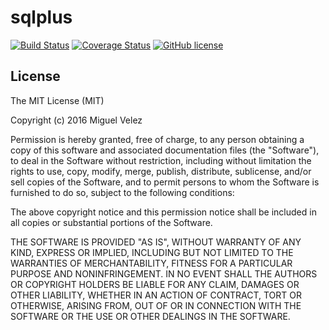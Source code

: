 # sqlplus

[![Build Status](https://travis-ci.org/mijecu25/sqlplus.svg?branch=develop)](https://travis-ci.org/mijecu25/sqlplus)
[![Coverage Status](https://coveralls.io/repos/github/mijecu25/sqlplus/badge.svg?branch=develop)](https://coveralls.io/github/mijecu25/sqlplus?branch=develop)
[![GitHub license](https://img.shields.io/badge/license-MIT-blue.svg)](https://raw.githubusercontent.com/mijecu25/sqlplus/develop/LICENSE)

## License

The MIT License (MIT)

Copyright (c) 2016 Miguel Velez

Permission is hereby granted, free of charge, to any person obtaining a copy
of this software and associated documentation files (the "Software"), to deal
in the Software without restriction, including without limitation the rights
to use, copy, modify, merge, publish, distribute, sublicense, and/or sell
copies of the Software, and to permit persons to whom the Software is
furnished to do so, subject to the following conditions:

The above copyright notice and this permission notice shall be included in all
copies or substantial portions of the Software.

THE SOFTWARE IS PROVIDED "AS IS", WITHOUT WARRANTY OF ANY KIND, EXPRESS OR
IMPLIED, INCLUDING BUT NOT LIMITED TO THE WARRANTIES OF MERCHANTABILITY,
FITNESS FOR A PARTICULAR PURPOSE AND NONINFRINGEMENT. IN NO EVENT SHALL THE
AUTHORS OR COPYRIGHT HOLDERS BE LIABLE FOR ANY CLAIM, DAMAGES OR OTHER
LIABILITY, WHETHER IN AN ACTION OF CONTRACT, TORT OR OTHERWISE, ARISING FROM,
OUT OF OR IN CONNECTION WITH THE SOFTWARE OR THE USE OR OTHER DEALINGS IN THE
SOFTWARE.

